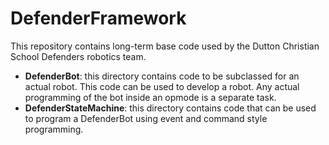 # DefenderFramework

This repository contains long-term base code used by the Dutton Christian School Defenders robotics team.
- **DefenderBot**: this directory contains code to be subclassed for an actual robot. This code can be used to develop a robot. Any actual programming of the bot inside an opmode is a separate task.
- **DefenderStateMachine**: this directory contains code that can be used to program a DefenderBot using event and command style programming.